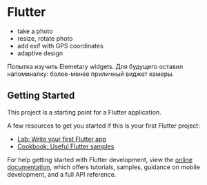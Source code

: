 # Flutter

- take a photo
- resize, rotate photo
- add exif with GPS coordinates
- adaptive design

Попытка изучить Elemetary widgets.
Для будущего оставил напоминалку: более-менее приличный виджет камеры.

## Getting Started

This project is a starting point for a Flutter application.

A few resources to get you started if this is your first Flutter project:

- [Lab: Write your first Flutter app](https://docs.flutter.dev/get-started/codelab)
- [Cookbook: Useful Flutter samples](https://docs.flutter.dev/cookbook)

For help getting started with Flutter development, view the
[online documentation](https://docs.flutter.dev/), which offers tutorials,
samples, guidance on mobile development, and a full API reference.
